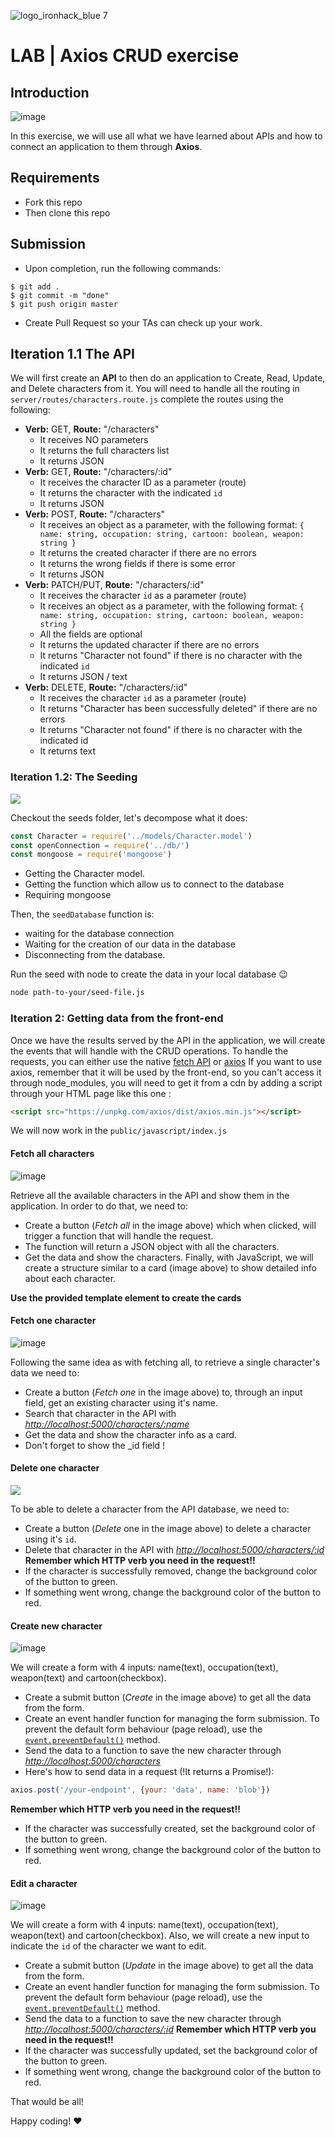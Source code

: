 ![logo_ironhack_blue 7](https://user-images.githubusercontent.com/23629340/40541063-a07a0a8a-601a-11e8-91b5-2f13e4e6b441.png)

# LAB | Axios CRUD exercise

## Introduction

![image](https://user-images.githubusercontent.com/23629340/36733655-8c9903fa-1bd1-11e8-82f7-d425ab140c09.png)

In this exercise, we will use all what we have learned about APIs and how to connect an application to them through **Axios**.

## Requirements

- Fork this repo
- Then clone this repo

## Submission

- Upon completion, run the following commands:

```
$ git add .
$ git commit -m "done"
$ git push origin master
```

- Create Pull Request so your TAs can check up your work.

## Iteration 1.1 The API

We will first create an **API** to then do an application to Create, Read, Update, and Delete characters from it. You will need to handle all the routing in `server/routes/characters.route.js` complete the routes using the following:

- **Verb:** GET, **Route:** "/characters"
  - It receives NO parameters
  - It returns the full characters list
  - It returns JSON
- **Verb:** GET, **Route:** "/characters/:id"
  - It receives the character ID as a parameter (route)
  - It returns the character with the indicated `id`
  - It returns JSON
- **Verb:** POST, **Route:** "/characters"
  - It receives an object as a parameter, with the following format:
    `{ name: string, occupation: string, cartoon: boolean, weapon: string }`
  - It returns the created character if there are no errors
  - It returns the wrong fields if there is some error
  - It returns JSON
- **Verb:** PATCH/PUT, **Route:** "/characters/:id"
  - It receives the character `id` as a parameter (route)
  - It receives an object as a parameter, with the following format:
    `{ name: string, occupation: string, cartoon: boolean, weapon: string }`
  - All the fields are optional
  - It returns the updated character if there are no errors
  - It returns "Character not found" if there is no character with the indicated `id`
  - It returns JSON / text
- **Verb:** DELETE, **Route:** "/characters/:id"
  - It receives the character `id` as a parameter (route)
  - It returns "Character has been successfully deleted" if there are no errors
  - It returns "Character not found" if there is no character with the indicated id
  - It returns text

### Iteration 1.2: The Seeding

![](https://s3-eu-west-1.amazonaws.com/ih-materials/uploads/upload_99257e2c4240770e6b4bdd406d943ac8.png)

Checkout the seeds folder, let's decompose what it does:
```javascript
const Character = require('../models/Character.model')
const openConnection = require('../db/')
const mongoose = require('mongoose')
```
- Getting the Character model.
- Getting the function which allow us to connect to the database
- Requiring mongoose

Then, the `seedDatabase` function is:
- waiting for the database connection
- Waiting for the creation of our data in the database
- Disconnecting from the database.

Run the seed with node to create the data in your local database 😉

```bash
node path-to-your/seed-file.js
```


### Iteration 2: Getting data from the front-end

Once we have the results served by the API in the application, we will create the events that will handle with the CRUD operations.
To handle the requests, you can either use the native [fetch API](https://developer.mozilla.org/en-US/docs/Web/API/Fetch_API) or [axios](https://axios-http.com/docs/intro)
If you want to use axios, remember that it will be used by the front-end, so you can't access it through node_modules, you will need to get it from a cdn by adding a script through your HTML page like this one :
```html
<script src="https://unpkg.com/axios/dist/axios.min.js"></script>
```

We will now work in the `public/javascript/index.js`

#### Fetch all characters

![image](https://user-images.githubusercontent.com/23629340/36733634-7b6b6dca-1bd1-11e8-9803-5282681159ba.png)

Retrieve all the available characters in the API and show them in the application. In order to do that, we need to:

- Create a button (_Fetch all_ in the image above) which when clicked, will trigger a function that will handle the request.
- The function will return a JSON object with all the characters.
- Get the data and show the characters. Finally, with JavaScript, we will create a structure similar to a card (image above) to show detailed info about each character.

**Use the provided template element to create the cards**

#### Fetch one character

![image](https://user-images.githubusercontent.com/23629340/36733678-97ecd42a-1bd1-11e8-8e60-6aab38d632a0.png)

Following the same idea as with fetching all, to retrieve a single character's data we need to:

- Create a button (_Fetch one_ in the image above) to, through an input field, get an existing character using it's name.
- Search that character in the API with _[http://localhost:5000/characters/:name](http://localhost:5000/characters/:name)_
- Get the data and show the character info as a card.
- Don't forget to show the _id field !

#### Delete one character

![](https://s3-eu-west-1.amazonaws.com/ih-materials/uploads/upload_3d893f20f95e5b13369375cdfd7900a5.png)

To be able to delete a character from the API database, we need to:

- Create a button (_Delete_ one in the image above) to delete a character using it's `id`.
- Delete that character in the API with _[http://localhost:5000/characters/:id](http://localhost:5000/characters/:id)_
   <!-- :::danger -->
  **Remember which HTTP verb you need in the request!!**
   <!-- ::: -->
- If the character is successfully removed, change the background color of the button to green.
- If something went wrong, change the background color of the button to red.

#### Create new character

![image](https://user-images.githubusercontent.com/23629340/36733698-a7c64f8e-1bd1-11e8-9b7d-b37c7a800a27.png)

We will create a form with 4 inputs: name(text), occupation(text), weapon(text) and cartoon(checkbox).

- Create a submit button (_Create_ in the image above) to get all the data from the form.
- Create an event handler function for managing the form submission. To prevent the default form behaviour (page reload), use the [`event.preventDefault()`](https://developer.mozilla.org/en-US/docs/Web/API/Event/preventDefault) method.
- Send the data to a function to save the new character through _[http://localhost:5000/characters](http://localhost:5000/characters)_
- Here's how to send data in a request (!It returns a Promise!): 
```javascript
axios.post('/your-endpoint', {your: 'data', name: 'blob'})
```
   <!-- :::danger -->
  **Remember which HTTP verb you need in the request!!**
   <!-- ::: -->
- If the character was successfully created, set the background color of the button to green.
- If something went wrong, change the background color of the button to red.

#### Edit a character

![image](https://user-images.githubusercontent.com/23629340/36733714-b6257b36-1bd1-11e8-8518-c3f7e2ba034c.png)

We will create a form with 4 inputs: name(text), occupation(text), weapon(text) and cartoon(checkbox). Also, we will create a new input to indicate the `id` of the character we want to edit.

- Create a submit button (_Update_ in the image above) to get all the data from the form.
- Create an event handler function for managing the form submission. To prevent the default form behaviour (page reload), use the [`event.preventDefault()`](https://developer.mozilla.org/en-US/docs/Web/API/Event/preventDefault) method.
- Send the data to a function to save the new character through _[http://localhost:5000/characters/:id](http://localhost:5000/characters/:id)_
   <!-- :::danger -->
  **Remember which HTTP verb you need in the request!!**
   <!-- ::: -->
- If the character was successfully updated, set the background color of the button to green.
- If something went wrong, change the background color of the button to red.

That would be all!

Happy coding! :heart:
